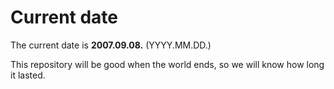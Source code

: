 # Current date

The current date is **2007.09.08.** (YYYY.MM.DD.)

This repository will be good when the world ends, so we will know how long it lasted.